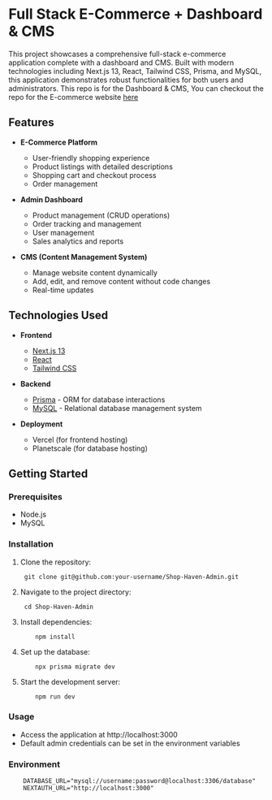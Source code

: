 # Full Stack E-Commerce + Dashboard & CMS

This project showcases a comprehensive full-stack e-commerce application complete with a dashboard and CMS. Built with modern technologies including Next.js 13, React, Tailwind CSS, Prisma, and MySQL, this application demonstrates robust functionalities for both users and administrators.
This repo is for the Dashboard & CMS, You can checkout the repo for the E-commerce website [here]()

## Features

- **E-Commerce Platform**
  - User-friendly shopping experience
  - Product listings with detailed descriptions
  - Shopping cart and checkout process
  - Order management

- **Admin Dashboard**
  - Product management (CRUD operations)
  - Order tracking and management
  - User management
  - Sales analytics and reports

- **CMS (Content Management System)**
  - Manage website content dynamically
  - Add, edit, and remove content without code changes
  - Real-time updates

## Technologies Used

- **Frontend**
  - [Next.js 13](https://nextjs.org/)
  - [React](https://reactjs.org/)
  - [Tailwind CSS](https://tailwindcss.com/)

- **Backend**
  - [Prisma](https://www.prisma.io/) - ORM for database interactions
  - [MySQL](https://www.mysql.com/) - Relational database management system

- **Deployment**
  - Vercel (for frontend hosting)
  - Planetscale (for database hosting)

## Getting Started

### Prerequisites

- Node.js
- MySQL

### Installation

1. Clone the repository:
   ```
    git clone git@github.com:your-username/Shop-Haven-Admin.git
   ```

2. Navigate to the project directory:
   ```
    cd Shop-Haven-Admin
   ```

3. Install dependencies:
    ```
        npm install
    ```

4. Set up the database:
    ```
        npx prisma migrate dev
    ```

5. Start the development server:
    ```
        npm run dev
    ```
    
### Usage

- Access the application at http://localhost:3000
- Default admin credentials can be set in the environment variables

### Environment 
```
    DATABASE_URL="mysql://username:password@localhost:3306/database"
    NEXTAUTH_URL="http://localhost:3000"
```
